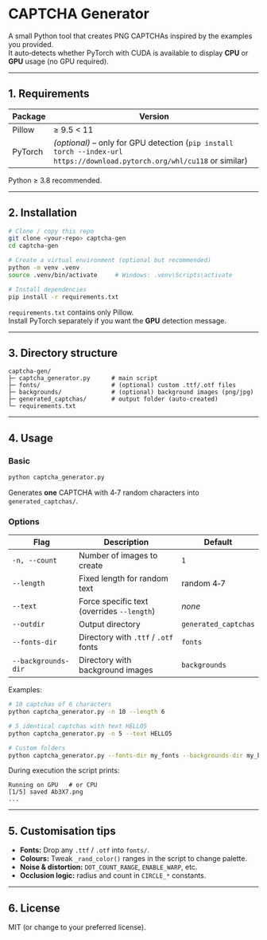 # CAPTCHA Generator

A small Python tool that creates PNG CAPTCHAs inspired by the examples you provided.  
It auto‑detects whether PyTorch with CUDA is available to display **CPU** or **GPU** usage (no GPU required).

---

## 1. Requirements

| Package | Version |
|---------|---------|
| Pillow  | ≥ 9.5 &lt; 11 |
| PyTorch | *(optional)* – only for GPU detection (`pip install torch --index-url https://download.pytorch.org/whl/cu118` or similar) |

Python ≥ 3.8 recommended.

---

## 2. Installation

```bash
# Clone / copy this repo
git clone <your‑repo> captcha-gen
cd captcha-gen

# Create a virtual environment (optional but recommended)
python -m venv .venv
source .venv/bin/activate     # Windows: .venv\Scripts\activate

# Install dependencies
pip install -r requirements.txt
```

`requirements.txt` contains only Pillow.  
Install PyTorch separately if you want the **GPU** detection message.

---

## 3. Directory structure

```
captcha-gen/
├─ captcha_generator.py      # main script
├─ fonts/                    # (optional) custom .ttf/.otf files
├─ backgrounds/              # (optional) background images (png/jpg)
├─ generated_captchas/       # output folder (auto‑created)
└─ requirements.txt
```

---

## 4. Usage

### Basic

```bash
python captcha_generator.py
```

Generates **one** CAPTCHA with 4‑7 random characters into `generated_captchas/`.

### Options

| Flag | Description | Default |
|------|-------------|---------|
| `-n, --count` | Number of images to create | `1` |
| `--length` | Fixed length for random text | random 4‑7 |
| `--text` | Force specific text (overrides `--length`) | *none* |
| `--outdir` | Output directory | `generated_captchas` |
| `--fonts-dir` | Directory with `.ttf` / `.otf` fonts | `fonts` |
| `--backgrounds-dir` | Directory with background images | `backgrounds` |

Examples:

```bash
# 10 captchas of 6 characters
python captcha_generator.py -n 10 --length 6

# 5 identical captchas with text HELLO5
python captcha_generator.py -n 5 --text HELLO5

# Custom folders
python captcha_generator.py --fonts-dir my_fonts --backgrounds-dir my_bgs
```

During execution the script prints:

```
Running on GPU   # or CPU
[1/5] saved Ab3X7.png
...
```

---

## 5. Customisation tips

* **Fonts:** Drop any `.ttf` / `.otf` into `fonts/`.  
* **Colours:** Tweak `_rand_color()` ranges in the script to change palette.  
* **Noise & distortion:** `DOT_COUNT_RANGE`, `ENABLE_WARP`, etc.  
* **Occlusion logic:** radius and count in `CIRCLE_*` constants.

---

## 6. License

MIT (or change to your preferred license).
